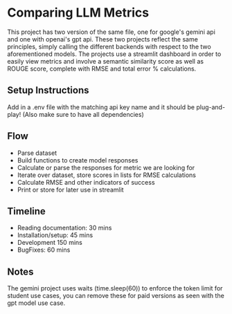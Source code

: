 # Comparing LLM Metrics
This project has two version of the same file, one for google's gemini api and one with openai's gpt api. These two projects reflect the same principles, simply calling the different backends with respect to the two aforementioned models. The projects use a streamlit dashboard in order to easily view metrics and involve a semantic similarity score as well as ROUGE score, complete with RMSE and total error % calculations.
## Setup Instructions
Add in a .env file with the matching api key name and it should be plug-and-play! (Also make sure to have all dependencies)
## Flow
- Parse dataset
- Build functions to create model responses
- Calculate or parse the responses for metric we are looking for
- Iterate over dataset, store scores in lists for RMSE calculations
- Calculate RMSE and other indicators of success
- Print or store for later use in streamlit
## Timeline
- Reading documentation: 30 mins
- Installation/setup: 45 mins
- Development 150 mins
- BugFixes: 60 mins
## Notes
The gemini project uses waits (time.sleep(60)) to enforce the token limit for student use cases, you can remove these for paid versions as seen with the gpt model use case.
